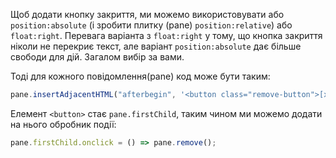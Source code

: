 
Щоб додати кнопку закриття, ми можемо використовувати або `position:absolute` (і зробити плитку (pane) `position:relative`) або `float:right`. Перевага варіанта з `float:right` у тому, що кнопка закриття ніколи не перекриє текст, але варіант `position:absolute` дає більше свободи для дій. Загалом вибір за вами.

Тоді для кожного повідомлення(pane) код може бути таким:
```js
pane.insertAdjacentHTML("afterbegin", '<button class="remove-button">[x]</button>');
```

Елемент `<button>` стає `pane.firstChild`, таким чином ми можемо додати на нього обробник події:

```js
pane.firstChild.onclick = () => pane.remove();
```
